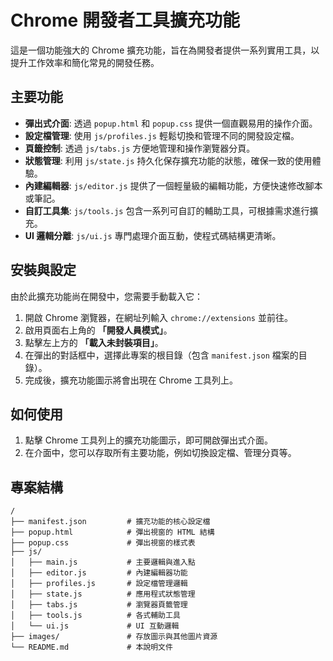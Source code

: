 # Chrome 開發者工具擴充功能

這是一個功能強大的 Chrome 擴充功能，旨在為開發者提供一系列實用工具，以提升工作效率和簡化常見的開發任務。

## 主要功能

*   **彈出式介面**: 透過 `popup.html` 和 `popup.css` 提供一個直觀易用的操作介面。
*   **設定檔管理**: 使用 `js/profiles.js` 輕鬆切換和管理不同的開發設定檔。
*   **頁籤控制**: 透過 `js/tabs.js` 方便地管理和操作瀏覽器分頁。
*   **狀態管理**: 利用 `js/state.js` 持久化保存擴充功能的狀態，確保一致的使用體驗。
*   **內建編輯器**: `js/editor.js` 提供了一個輕量級的編輯功能，方便快速修改腳本或筆記。
*   **自訂工具集**: `js/tools.js` 包含一系列可自訂的輔助工具，可根據需求進行擴充。
*   **UI 邏輯分離**: `js/ui.js` 專門處理介面互動，使程式碼結構更清晰。

## 安裝與設定

由於此擴充功能尚在開發中，您需要手動載入它：

1.  開啟 Chrome 瀏覽器，在網址列輸入 `chrome://extensions` 並前往。
2.  啟用頁面右上角的 **「開發人員模式」**。
3.  點擊左上方的 **「載入未封裝項目」**。
4.  在彈出的對話框中，選擇此專案的根目錄（包含 `manifest.json` 檔案的目錄）。
5.  完成後，擴充功能圖示將會出現在 Chrome 工具列上。

## 如何使用

1.  點擊 Chrome 工具列上的擴充功能圖示，即可開啟彈出式介面。
2.  在介面中，您可以存取所有主要功能，例如切換設定檔、管理分頁等。

## 專案結構

```
/
├── manifest.json         # 擴充功能的核心設定檔
├── popup.html            # 彈出視窗的 HTML 結構
├── popup.css             # 彈出視窗的樣式表
├── js/
│   ├── main.js           # 主要邏輯與進入點
│   ├── editor.js         # 內建編輯器功能
│   ├── profiles.js       # 設定檔管理邏輯
│   ├── state.js          # 應用程式狀態管理
│   ├── tabs.js           # 瀏覽器頁籤管理
│   ├── tools.js          # 各式輔助工具
│   └── ui.js             # UI 互動邏輯
├── images/               # 存放圖示與其他圖片資源
└── README.md             # 本說明文件
```
